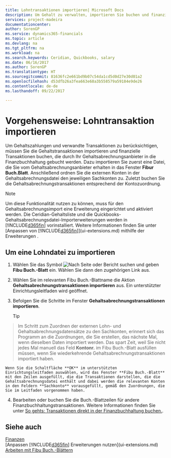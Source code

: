 ```yaml
---
title: Lohntransaktionen importieren| Microsoft Docs
description: Um Gehalt zu verwalten, importieren Sie buchen und finanzieller Transaktionen von Ihrem Gehaltsabrechnungsanbieter auf Sach-, mithilfe einer Gehaltsabrechnungserweiterung wie Ceridian oder Quickbooks.
services: project-madeira
documentationcenter: 
author: SorenGP
ms.service: dynamics365-financials
ms.topic: article
ms.devlang: na
ms.tgt_pltfrm: na
ms.workload: na
ms.search.keywords: Ceridian, Quickbooks, salary
ms.date: 06/16/2017
ms.author: SorenGP
ms.translationtype: HT
ms.sourcegitcommit: 81636fc2e661bd9b07c54da1cd5d0d27e30d01a2
ms.openlocfilehash: d53dfb26a3fea663e68a3b558579a59184e9de26
ms.contentlocale: de-de
ms.lasthandoff: 09/22/2017

---
```

# <a name="how-to-import-payroll-transactions"></a>Vorgehensweise: Lohntransaktion importieren
Um Gehaltszahlungen und verwandte Transaktionen zu berücksichtigen, müssen Sie die Gehaltstransaktionen importieren und finanzielle Transaktionen buchen, die durch Ihr Gehaltsabrechnungsanbieter in die Finanzbuchhaltung gebucht werden. Dazu importieren Sie zuerst eine Datei, die Sie vom Gehaltsabrechnungsanbieter erhalten in das Fenster **Fibur Buch.Blatt**. Anschließend ordnen Sie die externen Konten in der Gehaltsabrechnungsdatei den jeweiligen Sachkonten zu. Zuletzt buchen Sie die Gehaltsabrechnungstransaktionen entsprechend der Kontozuordnung.

> [!NOTE]  
>   Um diese Funktionalität nutzen zu können, muss für den Gehaltsabrechnungsimport eine Erweiterung eingerichtet und aktiviert werden. Die Ceridian-Gehaltsliste und die Quickbooks-Gehaltsabrechnungsdatei-Importerweiterungen werden in [!INCLUDE[d365fin](includes/d365fin_md.md)] vorinstalliert. Weitere Informationen finden Sie unter [Anpassen von [!INCLUDE[d365fin](includes/d365fin_md.md)]](ui-extensions.md) mithilfe der Erweiterungen .

## <a name="to-import-a-payroll-file"></a>Um eine Lohndatei zu importieren
1. Wählen Sie das Symbol ![Nach Seite oder Bericht suchen](media/ui-search/search_small.png "Nach Seite oder Bericht suchen") und geben **Fibu Buch.-Blatt** ein. Wählen Sie dann den zugehörigen Link aus.
2. Wählen Sie im relevanten Fibu Buch.-Blattname die Aktion **Gehaltsabrechnungstransaktionen importieren** aus. Ein unterstützter Einrichtungsleitfaden wird geöffnet.
3. Befolgen Sie die Schritte im Fenster **Gehaltsabrechnungstransaktionen importieren**.

    > [!TIP]  
>   Im Schritt zum Zuordnen der externen Lohn- und Gehaltsabrechnungsdatensätze zu den Sachkonten, erinnert sich das Programm an die Zuordnungen, die Sie erstellen, das nächste Mal, wenn dieselben Daten importiert werden. Das spart Zeit, weil Sie nicht jedes Mal manuell das Feld **Kontonr.** im Fibu Buch.-Blatt ausfüllen müssen, wenn Sie wiederkehrende Gehaltsabrechnungstransaktionen importiert haben.   

    Wenn Sie die Schaltfläche **OK** im unterstützten Einrichtungsleitfaden auswählen, wird das Fenster **Fibu Buch.-Blatt** mit den Zeilen ausgefüllt, die die Transaktionen darstellen, die die Gehaltsabrechnungsdatei enthält und dabei werden die relevanten Konten in den Feldern **Sachkonto** vorausgefüllt, gemäß den Zuordnungen, die Sie im Leitfaden vorgenommen haben.
4. Bearbeiten oder buchen Sie die Buch.-Blattzeilen für andere Finanzbuchhaltungstransaktionen. Weitere Informationen finden Sie unter [So gehts: Transaktionen direkt in der Finanzbuchhaltung buchen.](finance-how-post-transactions-directly.md).   

## <a name="see-also"></a>Siehe auch
[Finanzen](finance.md)  
[Anpassen [!INCLUDE[d365fin](includes/d365fin_md.md)] Erweiterungen nutzen](ui-extensions.md)  
[Arbeiten mit Fibu Buch.-Blättern](ui-work-general-journals.md)  

